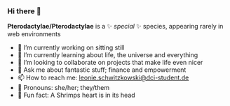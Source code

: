 ### Hi there 👋


**Pterodactylae/Pterodactylae** 
is a ✨ _special_ ✨ species, appearing rarely in web environments


- 🔭 I’m currently working on sitting still
- 🌱 I’m currently learning about life, the universe and everything
- 👯 I’m looking to collaborate on projects that make life even nicer
- 💬 Ask me about fantastic stuff; finance and empowerment
- 📫 How to reach me: leonie.schwitzkowski@dci-student.de
- :whale: Pronouns: she/her; they/them
- :fried_shrimp: Fun fact: A Shrimps heart is in its head

